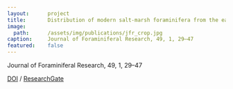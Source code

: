```yaml
---
layout:      project
title:       Distribution of modern salt-marsh foraminifera from the eastern Mississippi Sound, U.S.A.
image:
  path:      /assets/img/publications/jfr_crop.jpg
caption:     Journal of Foraminiferal Research, 49, 1, 29–47
featured:    false
---
```


Journal of Foraminiferal Research, 49, 1, 29–47

<a href="https://doi.org/10.2113/gsjfr.49.1.29" target="_blank">DOI</a> / <a href="https://www.researchgate.net/publication/330468360_Distribution_of_Modern_Salt-marsh_Foraminifera_from_the_Eastern_Mississippi_Sound_USA" target="_blank">ResearchGate</a>